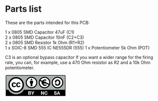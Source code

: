 # Parts list
These are the parts intended for this PCB: 

1 x 0805 SMD Capacitor 47uF    (C1)  
2 x 0805 SMD Capacitor 10nF    (C2+C3)  
2 x 0805 SMD Resistor  1k Ohm  (R1+R2)  
1 x SOIC-8 SMD 555 IC  NE555DR (555)
1 x Potentiometer      5k Ohm  (POT)

C3 is an optional bypass capacitor
If you want a wider range for the firing rate, you can, for example, use a 470 Ohm resistor as R2 and a 10k Ohm potentiometer.


![CC BY NC SA 4.0](/images/cc-by-nc-sa-icon-border-200x72.png "CC BY NC SA 4.0")